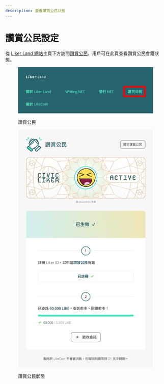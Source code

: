 ```yaml
---
description: 查看讚賞公民狀態
---
```


# 讚賞公民設定

從 [Liker Land 網站](https://liker.land)主頁下方訪問[讚賞公民](https://liker.land/zh-Hant/civic)。用戶可在此頁查看讚賞公民會籍狀態。

<figure><img src="../../.gitbook/assets/Civic Liker menu.png" alt=""><figcaption><p>讚賞公民</p></figcaption></figure>

<figure><img src="../../.gitbook/assets/Civic Liker Setting.png" alt=""><figcaption><p>讚賞公民狀態</p></figcaption></figure>
